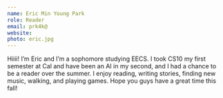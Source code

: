 ```yaml
---
name: Eric Min Young Park
role: Reader
email: prk4k@
website:
photo: eric.jpg
---
```

Hiiii! I’m Eric and I’m a sophomore studying EECS. I took CS10 my first semester at Cal and have been an AI in my second, and I had a chance to be a reader over the summer. I enjoy reading, writing stories, finding new music, walking, and playing games. Hope you guys have a great time this fall!
